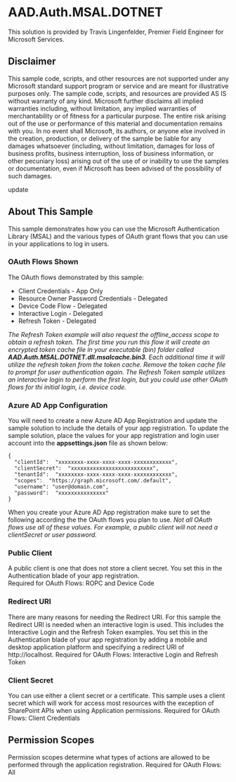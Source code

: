 ﻿# AAD.Auth.MSAL.DOTNET

This solution is provided by Travis Lingenfelder, Premier Field Engineer for Microsoft Services.


## Disclaimer
This sample code, scripts, and other resources are not supported under any Microsoft standard support program or service and are meant for illustrative purposes only. The sample code, scripts, and resources are provided AS IS without warranty of any kind. Microsoft further disclaims all implied warranties including, without limitation, any implied warranties of 
merchantability or of fitness for a particular purpose. The entire risk arising out of the use or performance of this material and documentation remains with you. In no event shall Microsoft, its authors, or anyone else involved in the creation, production, or delivery of the sample be liable for any damages whatsoever (including, without limitation, damages for loss of business profits, business interruption, loss of business information, or other pecuniary loss) arising out of the use of or inability to use the samples or documentation, even if Microsoft has been advised of the possibility of such damages.

update

## About This Sample

This sample demonstrates how you can use the Microsoft Authentication Library (MSAL) and the various types of OAuth grant flows that 
you can use in your applications to log in users.

### OAuth Flows Shown

The OAuth flows demonstrated by this sample:
- Client Credentials - App Only
- Resource Owner Password Credentials - Delegated
- Device Code Flow - Delegated
- Interactive Login - Delegated
- Refresh Token - Delegated

*The Refresh Token example will also request the offline_access scope to obtain a refresh token. The first time you run this flow it will create an 
encrypted token cache file in your executable (bin) folder called **AAD.Auth.MSAL.DOTNET.dll.msalcache.bin3**. Each additional time it will utilize the refresh
token from the token cache. Remove the token cache file to prompt for user authentication again. The Refresh Token sample utilizes an interactive login to perform the first login, but you could use other OAuth flows for thi initial login, i.e. device code.*

### Azure AD App Configuration

You will need to create a new Azure AD App Registration and update the sample solution to include the details of your app registration. To update the sample solution, place the values for your app registration and login user account into the **appsettings.json** file as shown below:

```
{
  "clientId":  "xxxxxxxx-xxxx-xxxx-xxxx-xxxxxxxxxxxx",
  "clientSecret":  "xxxxxxxxxxxxxxxxxxxxxxxxxx",
  "tenantId":  "xxxxxxxx-xxxx-xxxx-xxxx-xxxxxxxxxxxx",
  "scopes":  "https://graph.microsoft.com/.default",
  "username": "user@domain.com",
  "password":  "xxxxxxxxxxxxxxx"
}
```

When you create your Azure AD App registration make sure to set the following according the the OAuth flows you plan to use. *Not all OAuth flows use all of these values. For example, a public client will not need a clientSecret or user password.*

### Public Client
A public client is one that does not store a client secret. You set this in the Authentication blade of your app registration.<br/>
Required for OAuth Flows: ROPC and Device Code

### Redirect URI
There are many reasons for needing the Redirect URI. For this sample the Redirect URI is needed when an interactive login is used. This includes the Interactive Login and the Refresh Token examples. You set this in the Authentication blade of your app registration by adding a mobile and desktop application platform and specifying a redirect URI of http://localhost.
Required for OAuth Flows: Interactive Login and Refresh Token

### Client Secret
You can use either a client secret or a certificate. This sample uses a client secret which will work for access most resources with the exception of SharePoint APIs when using Application permissions.
Required for OAuth Flows: Client Credentials

## Permission Scopes
Permission scopes determine what types of actions are allowed to be performed through the application registration.
Required for OAuth Flows: All
